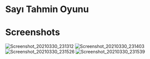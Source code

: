# Sayı Tahmin Oyunu
# Screenshots
![Screenshot_20210330_231312](https://user-images.githubusercontent.com/43938354/113050798-eb6b9c80-91ad-11eb-8a39-b658081f07f1.png)
![Screenshot_20210330_231403](https://user-images.githubusercontent.com/43938354/113050801-ec9cc980-91ad-11eb-8161-dee6c19cf5d5.png)
![Screenshot_20210330_231526](https://user-images.githubusercontent.com/43938354/113050807-eeff2380-91ad-11eb-9ee9-f714ed6466ee.png)
![Screenshot_20210330_231539](https://user-images.githubusercontent.com/43938354/113050813-ef97ba00-91ad-11eb-90d7-8d9b55438ad4.png)

